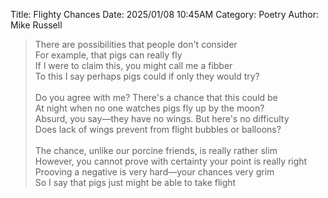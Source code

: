 Title: Flighty Chances
Date: 2025/01/08 10:45AM
Category: Poetry
Author: Mike Russell

> There are possibilities that people don't consider<br>
> For example, that pigs can really fly<br>
> If I were to claim this, you might call me a fibber<br>
> To this I say perhaps pigs could if only they would try?<br>
> <br>
> Do you agree with me? There's a chance that this could be<br>
> At night when no one watches pigs fly up by the moon?<br>
> Absurd, you say—they have no wings. But here's no difficulty<br>
> Does lack of wings prevent from flight bubbles or balloons?<br>
> <br>
> The chance, unlike our porcine friends, is really rather slim<br>
> However, you cannot prove with certainty your point is really right<br>
> Prooving a negative is very hard—your chances very grim<br>
> So I say that pigs just might be able to take flight
